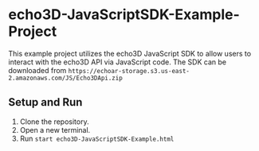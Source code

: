 # echo3D-JavaScriptSDK-Example-Project
This example project utilizes the echo3D JavaScript SDK to allow users to interact with the echo3D API via JavaScript code.
The SDK can be downloaded from `https://echoar-storage.s3.us-east-2.amazonaws.com/JS/Echo3DApi.zip`


## Setup and Run
1. Clone the repository.
2. Open a new terminal.
3. Run `start echo3D-JavaScriptSDK-Example.html`

